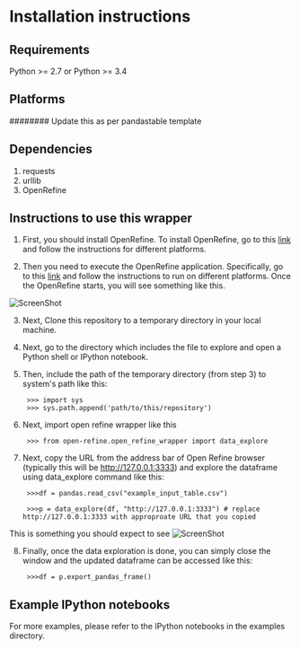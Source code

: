 # Installation instructions

## Requirements

Python >= 2.7 or Python >= 3.4

## Platforms

######## Update this as per pandastable template

## Dependencies

1. requests
2. urllib
3. OpenRefine


## Instructions to use this wrapper

1. First, you should install OpenRefine. To install OpenRefine, go to this [link]( https://github.com/OpenRefine/OpenRefine/wiki/Installation-Instructions) and follow the instructions for different platforms.

2. Then you need to execute the OpenRefine application. Specifically, go to this [link]( https://github.com/OpenRefine/OpenRefine/wiki/Installation-Instructions) and follow the instructions to run on different platforms. Once the OpenRefine starts, you will see something like this.

![ScreenShot](https://raw.github.com/anhaidgroup/wrappers_for_exploring_df/master/open-refine/figures/OpenRefineMain.PNG)

3. Next, Clone this repository to a temporary directory in your local machine.

4. Next, go to the directory which includes the file to explore and open a Python shell or IPython notebook. 

5. Then, include the path of the temporary directory (from step 3) to system's path like this:

        >>> import sys
        >>> sys.path.append('path/to/this/repository')
        
6. Next, import open refine wrapper like this 

        >>> from open-refine.open_refine_wrapper import data_explore
 
7. Next, copy the URL from the address bar of Open Refine browser (typically this will be http://127.0.0.1:3333) and explore the dataframe using data_explore command like this:
  
        >>>df = pandas.read_csv("example_input_table.csv")
  
        >>>p = data_explore(df, "http://127.0.0.1:3333") # replace http://127.0.0.1:3333 with approproate URL that you copied
  
  This is something you should expect to see
![ScreenShot](https://raw.github.com/anhaidgroup/wrappers_for_exploring_df/master/open-refine/figures/OpenRefinProject.PNG)
  

8. Finally, once the data exploration is done, you can simply close the window and the updated dataframe can be accessed like this:

        >>>df = p.export_pandas_frame()

## Example IPython notebooks

For more examples, please refer to the IPython notebooks in the examples directory.


